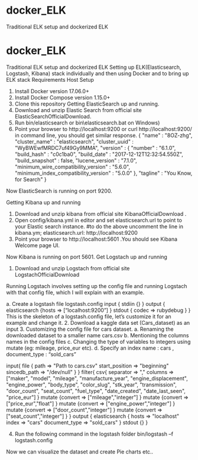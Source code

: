 # docker_ELK
Traditional ELK setup and dockerized ELK 
# docker_ELK
Traditional ELK setup and dockerized ELK 
Setting up ELK(Elasticsearch, Logstash, Kibana) stack individually and  then using Docker and to bring up ELK stack
Requirements
Host Setup
1.	Install Docker version 17.06.0+
2.	Install Docker Compose version 1.15.0+
3.	Clone this repository
Getting ElasticSearch up and running.
1.	Download and unzip Elastic Search from official site ElasticSearchOfficialDownload.
2.	Run bin/elasticsearch or bin\elasticsearch.bat on Windows)
3.	Point your browser to  http://localhost:9200 or curl http://localhost:9200/   in command line, you should get similar response.
{
  "name" : "8OZ-zhg",
  "cluster_name" : "elasticsearch",
  "cluster_uuid" : "WyBWEwfMRDC7uf49Gy9MMA",
  "version" : {
    "number" : "6.1.0",
    "build_hash" : "c0c1ba0",
    "build_date" : "2017-12-12T12:32:54.550Z",
    "build_snapshot" : false,
    "lucene_version" : "7.1.0",
    "minimum_wire_compatibility_version" : "5.6.0",
    "minimum_index_compatibility_version" : "5.0.0"
  },
  "tagline" : "You Know, for Search"
}

Now ElasticSearch is running on port 9200.


Getting Kibana up and running
1.	Download and unzip kibana from official site KibanaOfficialDownload .
2.	Open config/kibana.yml in editor and set elasticsearch.url to point to your Elastic search instance.
#to do the above uncomment the line in kibana.ym;
elasticsearch.url: http://localhost:9200
3.	Point your browser to http://localhost:5601 .You should see Kibana Welcome page UI.

Now Kibana is running on port 5601.
Get Logstach up and running
1.	Download and unzip Logstach from official site LogstachOfficialDownload

Running Logstach involves setting up the config file and running Logstach with that config file, which I will explain with an example. 

a.	Create a logstash file logstash.config
input { stdiin {} }
output {
elasticsearch {hosts => [“localhost:9200”] }
stdout { codec => rubydebug }
}
This is the skeleton of a logstash.config file, let’s customize it for an example and change it.
2.	Download a kaggle data set (Cars_dataset) as an input 
3.	Customizing the config file for cars dataset.
a.	Renaming the downloaded dataset to a smaller name cars.csv
b.	Mentioning the columns names in the config files
c.	Changing the type of variables to integers using mutate (eg: mileage,
price_eur etc).
d.	Specify an index name : cars , document_type : “sold_cars”





input{
	file {
		path => "Path to cars.csv"
		start_position => "beginning"
		sincedb_path => "/dev/null"
	}
}
filter{
	csv{
		separator => ","
		columns => ["maker", "model", "mileage", "manufacture_year", "engine_displacement", "engine_power", "body_type", "color_slug", "stk_year", "transmission", "door_count", "seat_count", "fuel_type", "date_created",   "date_last_seen", "price_eur"]
	}
	mutate {convert => ["mileage","integer"] }
	mutate {convert => ["price_eur","float"] }
	mutate {convert => ["engine_power","integer"] }
	mutate {convert => ["door_count","integer"] }
	mutate {convert => ["seat_count","integer"] }
}
output {
	elasticsearch {
		hosts => "localhost"
		index => "cars"
		document_type => "sold_cars"
		}
		stdout {}
}


4.	Run the following command in the logstash folder
bin/logstash –f logstash.config

Now we can visualize the dataset and create Pie charts etc..
	

	
